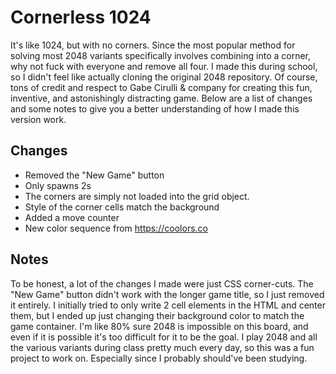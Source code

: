 # Cornerless 1024
It's like 1024, but with no corners. Since the most popular method for solving most 2048 variants specifically involves combining into a corner, why not fuck with everyone and remove all four. I made this during school, so I didn't feel like actually cloning the original 2048 repository. Of course, tons of credit and respect to Gabe Cirulli & company for creating this fun, inventive, and astonishingly distracting game. Below are a list of changes and some notes to give you a better understanding of how I made this version work.

## Changes
- Removed the "New Game" button
- Only spawns 2s
- The corners are simply not loaded into the grid object.
- Style of the corner cells match the background
- Added a move counter
- New color sequence from https://coolors.co

## Notes
To be honest, a lot of the changes I made were just CSS corner-cuts. The "New Game" button didn't work with the longer game title, so I just removed it entirely. I initially tried to only write 2 cell elements in the HTML and center them, but I ended up just changing their background color to match the game container. I'm like 80% sure 2048 is impossible on this board, and even if it is possible it's too difficult for it to be the goal. I play 2048 and all the various variants during class pretty much every day, so this was a fun project to work on. Especially since I probably should've been studying.
